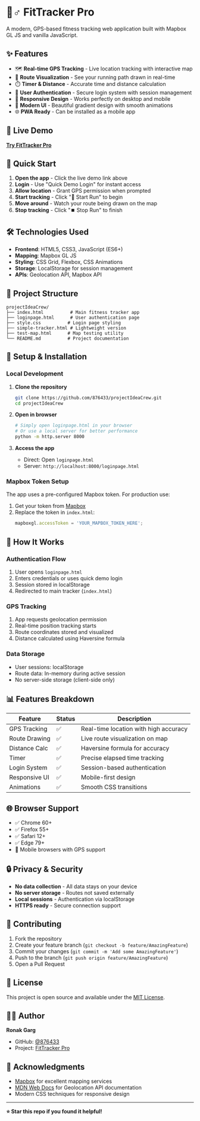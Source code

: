 # 🏃♂️ FitTracker Pro

A modern, GPS-based fitness tracking web application built with Mapbox GL JS and vanilla JavaScript.

## ✨ Features

- 🗺️ **Real-time GPS Tracking** - Live location tracking with interactive map
- 📍 **Route Visualization** - See your running path drawn in real-time
- ⏱️ **Timer & Distance** - Accurate time and distance calculation
- 🔐 **User Authentication** - Secure login system with session management
- 📱 **Responsive Design** - Works perfectly on desktop and mobile
- 🎨 **Modern UI** - Beautiful gradient design with smooth animations
- 🌐 **PWA Ready** - Can be installed as a mobile app

## 🚀 Live Demo

**[Try FitTracker Pro](https://876433.github.io/projectIdeaCrew/loginpage.html)**

## 📱 Quick Start

1. **Open the app** - Click the live demo link above
2. **Login** - Use "Quick Demo Login" for instant access
3. **Allow location** - Grant GPS permission when prompted
4. **Start tracking** - Click "🚀 Start Run" to begin
5. **Move around** - Watch your route being drawn on the map
6. **Stop tracking** - Click "⏹️ Stop Run" to finish

## 🛠️ Technologies Used

- **Frontend**: HTML5, CSS3, JavaScript (ES6+)
- **Mapping**: Mapbox GL JS
- **Styling**: CSS Grid, Flexbox, CSS Animations
- **Storage**: LocalStorage for session management
- **APIs**: Geolocation API, Mapbox API

## 📁 Project Structure

```
projectIdeaCrew/
├── index.html          # Main fitness tracker app
├── loginpage.html      # User authentication page
├── style.css          # Login page styling
├── simple-tracker.html # Lightweight version
├── test-map.html      # Map testing utility
└── README.md          # Project documentation
```

## 🔧 Setup & Installation

### Local Development

1. **Clone the repository**
   ```bash
   git clone https://github.com/876433/projectIdeaCrew.git
   cd projectIdeaCrew
   ```

2. **Open in browser**
   ```bash
   # Simply open loginpage.html in your browser
   # Or use a local server for better performance
   python -m http.server 8000
   ```

3. **Access the app**
   - Direct: Open `loginpage.html`
   - Server: `http://localhost:8000/loginpage.html`

### Mapbox Token Setup

The app uses a pre-configured Mapbox token. For production use:

1. Get your token from [Mapbox](https://mapbox.com)
2. Replace the token in `index.html`:
   ```javascript
   mapboxgl.accessToken = 'YOUR_MAPBOX_TOKEN_HERE';
   ```

## 🎯 How It Works

### Authentication Flow
1. User opens `loginpage.html`
2. Enters credentials or uses quick demo login
3. Session stored in localStorage
4. Redirected to main tracker (`index.html`)

### GPS Tracking
1. App requests geolocation permission
2. Real-time position tracking starts
3. Route coordinates stored and visualized
4. Distance calculated using Haversine formula

### Data Storage
- User sessions: localStorage
- Route data: In-memory during active session
- No server-side storage (client-side only)

## 📊 Features Breakdown

| Feature | Status | Description |
|---------|--------|-------------|
| GPS Tracking | ✅ | Real-time location with high accuracy |
| Route Drawing | ✅ | Live route visualization on map |
| Distance Calc | ✅ | Haversine formula for accuracy |
| Timer | ✅ | Precise elapsed time tracking |
| Login System | ✅ | Session-based authentication |
| Responsive UI | ✅ | Mobile-first design |
| Animations | ✅ | Smooth CSS transitions |

## 🌐 Browser Support

- ✅ Chrome 60+
- ✅ Firefox 55+
- ✅ Safari 12+
- ✅ Edge 79+
- 📱 Mobile browsers with GPS support

## 🔒 Privacy & Security

- **No data collection** - All data stays on your device
- **No server storage** - Routes not saved externally
- **Local sessions** - Authentication via localStorage
- **HTTPS ready** - Secure connection support

## 🤝 Contributing

1. Fork the repository
2. Create your feature branch (`git checkout -b feature/AmazingFeature`)
3. Commit your changes (`git commit -m 'Add some AmazingFeature'`)
4. Push to the branch (`git push origin feature/AmazingFeature`)
5. Open a Pull Request

## 📝 License

This project is open source and available under the [MIT License](LICENSE).

## 👨‍💻 Author

**Ronak Garg**
- GitHub: [@876433](https://github.com/876433)
- Project: [FitTracker Pro](https://github.com/876433/projectIdeaCrew)

## 🙏 Acknowledgments

- [Mapbox](https://mapbox.com) for excellent mapping services
- [MDN Web Docs](https://developer.mozilla.org) for Geolocation API documentation
- Modern CSS techniques for responsive design

---

**⭐ Star this repo if you found it helpful!**